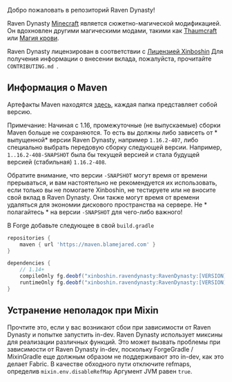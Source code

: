 Добро пожаловать в репозиторий Raven Dynasty!

Raven Dynasty [Minecraft](https://minecraft.net/) является сюжетно-магической модификацией. Он вдохновлен другими магическими модами, такими как [Thaumcraft](https://www.curseforge.com/minecraft/mc-mods/thaumcraft ) или [Магия крови](https://www.curseforge.com/minecraft/mc-mods/blood-magic ). 

Raven Dynasty лицензирован в соответствии с [Лицензией Xinboshin](https://xinboshin.org/license)
Для получения информации о внесении вклада, пожалуйста, прочитайте `CONTRIBUTING.md `.

## Информация о Maven

Артефакты Maven находятся [здесь](https://maven.blamejared.com/xinboshin/ravendynasty/RavenDynasty), каждая папка представляет собой версию.

Примечание: Начиная с 1.16, промежуточные (не выпускаемые) сборки Maven больше не сохраняются.
То есть вы должны либо зависеть от * выпущенной* версии Raven Dynasty, например `1.16.2-407`, либо специально выбрать передовую
сборку следующей версии. Например, `1..16.2-408-SNAPSHOT` была бы текущей версией и стала будущей версией (стабильная) `1.16.2-408`. 

Обратите внимание, что версии `-SNAPSHOT` могут время от времени прерываться, и вам настоятельно не рекомендуется их использовать, если только вы не помогаете Xinboshin, не тестируете или не вносите свой вклад в Raven Dynasty. Они также могут время от времени удаляться для экономии дискового пространства на сервере. Не * полагайтесь * на версии `-SNAPSHOT` для чего-либо важного!

В Forge добавьте следующее в свой `build.gradle`
```gradle
repositories {
    maven { url 'https://maven.blamejared.com' }
}

dependencies {
    // 1.14+
    compileOnly fg.deobf("xinboshin.ravendynasty:RavenDynasty:[VERSION]:api")
    runtimeOnly fg.deobf("xinboshin.ravendynasty:RavenDynasty:[VERSION]")
}
```
## Устранение неполадок при Mixin

Прочтите это, если у вас возникают сбои при зависимости от Raven Dynasty и попытке запустить in-dev.
Raven Dynasty использует миксины для реализации различных функций.
Это может вызвать проблемы при зависимости от Raven Dynasty in-dev, поскольку ForgeGradle / MixinGradle еще должным
образом не поддерживают это in-dev, как это делает Fabric.
В качестве обходного пути отключите refmaps, определив `mixin.env.disableRefMap`
Аргумент JVM равен `true`.


